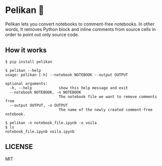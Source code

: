# Pelikan :flamingo:

Pelikan lets you convert notebooks to comment-free notebooks. In other words, It removes Python block and inline comments from source cells in order to point out only source code.


## How it works

```
$ pip install pelikan

$ pelikan --help
usage: pelikan [-h] --notebook NOTEBOOK --output OUTPUT

optional arguments:
  -h, --help            show this help message and exit
  --notebook NOTEBOOK, -n NOTEBOOK
                        The notebook file we want to remove comments from
  --output OUTPUT, -o OUTPUT
                        The name of the newly created comment-free notebook.

$ pelikan -n notebook_file.ipynb -o voila
$ ls
notebook_file.ipynb voila.ipynb
```


## LICENSE

MIT